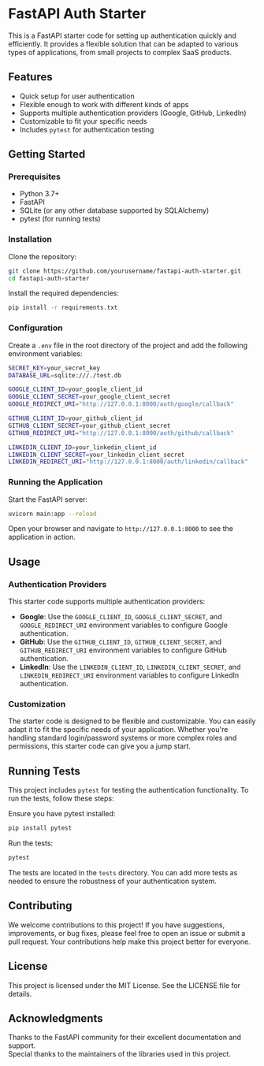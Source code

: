 # FastAPI Auth Starter

This is a FastAPI starter code for setting up authentication quickly and efficiently. It provides a flexible solution that can be adapted to various types of applications, from small projects to complex SaaS products.

## Features

- Quick setup for user authentication
- Flexible enough to work with different kinds of apps
- Supports multiple authentication providers (Google, GitHub, LinkedIn)
- Customizable to fit your specific needs
- Includes `pytest` for authentication testing

## Getting Started

### Prerequisites

- Python 3.7+
- FastAPI
- SQLite (or any other database supported by SQLAlchemy)
- pytest (for running tests)

### Installation

Clone the repository:

```bash
git clone https://github.com/yourusername/fastapi-auth-starter.git
cd fastapi-auth-starter
```

Install the required dependencies:

```bash
pip install -r requirements.txt
```

### Configuration

Create a `.env` file in the root directory of the project and add the following environment variables:

```bash
SECRET_KEY=your_secret_key
DATABASE_URL=sqlite:///./test.db

GOOGLE_CLIENT_ID=your_google_client_id
GOOGLE_CLIENT_SECRET=your_google_client_secret
GOOGLE_REDIRECT_URI="http://127.0.0.1:8000/auth/google/callback"

GITHUB_CLIENT_ID=your_github_client_id
GITHUB_CLIENT_SECRET=your_github_client_secret
GITHUB_REDIRECT_URI="http://127.0.0.1:8000/auth/github/callback"

LINKEDIN_CLIENT_ID=your_linkedin_client_id
LINKEDIN_CLIENT_SECRET=your_linkedin_client_secret
LINKEDIN_REDIRECT_URI="http://127.0.0.1:8000/auth/linkedin/callback"
```

### Running the Application

Start the FastAPI server:

```bash
uvicorn main:app --reload
```

Open your browser and navigate to `http://127.0.0.1:8000` to see the application in action.

## Usage

### Authentication Providers

This starter code supports multiple authentication providers:

- **Google**: Use the `GOOGLE_CLIENT_ID`, `GOOGLE_CLIENT_SECRET`, and `GOOGLE_REDIRECT_URI` environment variables to configure Google authentication.
- **GitHub**: Use the `GITHUB_CLIENT_ID`, `GITHUB_CLIENT_SECRET`, and `GITHUB_REDIRECT_URI` environment variables to configure GitHub authentication.
- **LinkedIn**: Use the `LINKEDIN_CLIENT_ID`, `LINKEDIN_CLIENT_SECRET`, and `LINKEDIN_REDIRECT_URI` environment variables to configure LinkedIn authentication.

### Customization

The starter code is designed to be flexible and customizable. You can easily adapt it to fit the specific needs of your application. Whether you're handling standard login/password systems or more complex roles and permissions, this starter code can give you a jump start.

## Running Tests

This project includes `pytest` for testing the authentication functionality. To run the tests, follow these steps:

Ensure you have pytest installed:

```bash
pip install pytest
```

Run the tests:

```bash
pytest
```

The tests are located in the `tests` directory. You can add more tests as needed to ensure the robustness of your authentication system.

## Contributing

We welcome contributions to this project! If you have suggestions, improvements, or bug fixes, please feel free to open an issue or submit a pull request. Your contributions help make this project better for everyone.

## License

This project is licensed under the MIT License. See the LICENSE file for details.

## Acknowledgments

Thanks to the FastAPI community for their excellent documentation and support.  
Special thanks to the maintainers of the libraries used in this project.